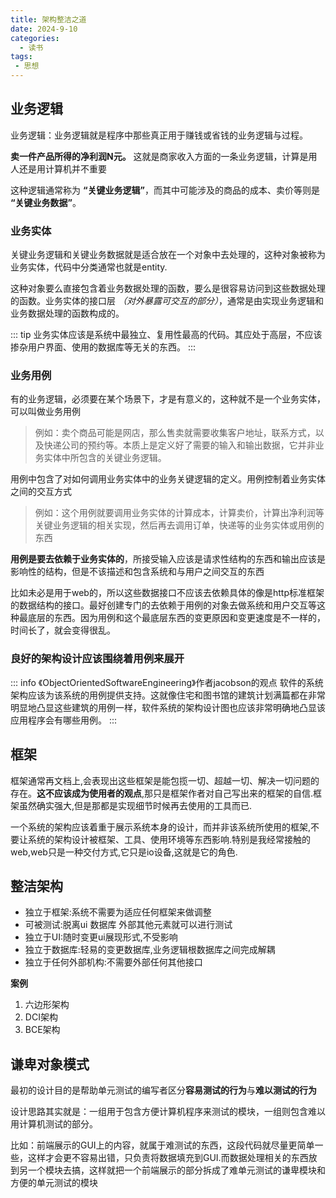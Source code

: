 ```yaml
---
title: 架构整洁之道
date: 2024-9-10
categories:
  - 读书
tags:
 - 思想
---
```


## 业务逻辑

业务逻辑：业务逻辑就是程序中那些真正用于赚钱或省钱的业务逻辑与过程。


**卖一件产品所得的净利润N元。** 这就是商家收入方面的一条业务逻辑，计算是用人还是用计算机并不重要

这种逻辑通常称为 **“关键业务逻辑”**，而其中可能涉及的商品的成本、卖价等则是 **“关键业务数据”**。

### 业务实体

关键业务逻辑和关键业务数据就是适合放在一个对象中去处理的，这种对象被称为业务实体，代码中分类通常也就是entity.

这种对象要么直接包含着业务数据处理的函数，要么是很容易访问到这些数据处理的函数。业务实体的接口层 *（对外暴露可交互的部分）*，通常是由实现业务逻辑和业务数据处理的函数构成的。

::: tip
业务实体应该是系统中最独立、复用性最高的代码。其应处于高层，不应该掺杂用户界面、使用的数据库等无关的东西。
:::


### 业务用例

有的业务逻辑，必须要在某个场景下，才是有意义的，这种就不是一个业务实体，可以叫做业务用例

>例如：卖个商品可能是网店，那么售卖就需要收集客户地址，联系方式，以及快递公司的预约等。本质上是定义好了需要的输入和输出数据，它并非业务实体中所包含的关键业务逻辑。

用例中包含了对如何调用业务实体中的业务关键逻辑的定义。用例控制着业务实体之间的交互方式

>例如：这个用例就要调用业务实体的计算成本，计算卖价，计算出净利润等关键业务逻辑的相关实现，然后再去调用订单，快递等的业务实体或用例的东西

**用例是要去依赖于业务实体的**，所接受输入应该是请求性结构的东西和输出应该是影响性的结构，但是不该描述和包含系统和与用户之间交互的东西

比如未必是用于web的，所以这些数据接口不应该去依赖具体的像是http标准框架的数据结构的接口。最好创建专门的去依赖于用例的对象去做系统和用户交互等这种最底层的东西。因为用例和这个最底层东西的变更原因和变更速度是不一样的，时间长了，就会变得很乱。


### 良好的架构设计应该围绕着用例来展开
::: info 《ObjectOrientedSoftwareEngineering》作者jacobson的观点
软件的系统架构应该为该系统的用例提供支持。这就像住宅和图书馆的建筑计划满篇都在非常明显地凸显这些建筑的用例一样，软件系统的架构设计图也应该非常明确地凸显该应用程序会有哪些用例。
:::

## 框架

框架通常再文档上,会表现出这些框架是能包揽一切、超越一切、解决一切问题的存在。**这不应该成为使用者的观点**,那只是框架作者对自己写出来的框架的自信.框架虽然确实强大,但是那都是实现细节时候再去使用的工具而已.

一个系统的架构应该着重于展示系统本身的设计，而并非该系统所使用的框架,不要让系统的架构设计被框架、工具、使用环境等东西影响.特别是我经常接触的web,web只是一种交付方式,它只是io设备,这就是它的角色.


## 整洁架构
- 独立于框架:系统不需要为适应任何框架来做调整
- 可被测试:脱离ui 数据库 外部其他元素就可以进行测试
- 独立于UI:随时变更ui展现形式,不受影响
- 独立于数据库:轻易的变更数据库,业务逻辑根数据库之间完成解耦
- 独立于任何外部机构:不需要外部任何其他接口

**案例**
1. 六边形架构
2. DCI架构
3. BCE架构


## 谦卑对象模式

最初的设计目的是帮助单元测试的编写者区分**容易测试的行为**与**难以测试的行为**

设计思路其实就是：一组用于包含方便计算机程序来测试的模块，一组则包含难以用计算机测试的部分。

比如：前端展示的GUI上的内容，就属于难测试的东西，这段代码就尽量更简单一些，这样才会更不容易出错，只负责将数据填充到GUI.而数据处理相关的东西放到另一个模块去搞，这样就把一个前端展示的部分拆成了难单元测试的谦卑模块和方便的单元测试的模块
